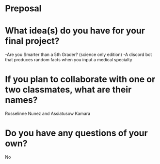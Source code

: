 # Preposal

# What idea(s) do you have for your final project?
-Are you Smarter than a 5th Grader? (science only edition)
-A discord bot that produces random facts when you input a medical specialty

# If you plan to collaborate with one or two classmates, what are their names?

Rosselinne Nunez and Assiatusow Kamara

# Do you have any questions of your own?

No
